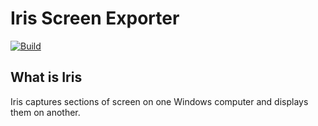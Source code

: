 # Iris Screen Exporter
[![Build](https://github.com/HeliosVirtualCockpit/Iris-Screen-Exporter/actions/workflows/Build.yml/badge.svg)](https://github.com/HeliosVirtualCockpit/Iris-Screen-Exporter/actions/workflows/Build.yml)
## What is Iris
Iris captures sections of screen on one Windows computer and displays them on another.